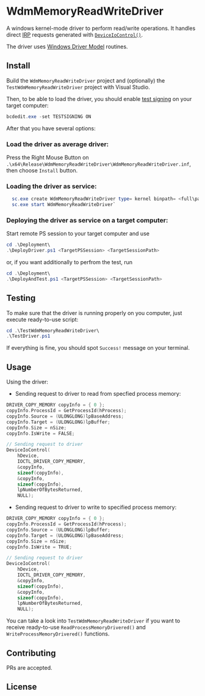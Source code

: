 # WdmMemoryReadWriteDriver

A windows kernel-mode driver to perform read/write operations. It handles direct [IRP](https://learn.microsoft.com/en-us/windows-hardware/drivers/kernel/handling-irps) requests generated
with [`DeviceIoControl()`](https://learn.microsoft.com/en-us/windows/win32/api/ioapiset/nf-ioapiset-deviceiocontrol).

The driver uses [Windows Driver Model](https://learn.microsoft.com/en-us/windows-hardware/drivers/kernel/introduction-to-wdm) routines.

## Install

Build the `WdmMemoryReadWriteDriver` project and (optionally) the `TestWdmMemoryReadWriteDriver` project with Visual Studio. <br/>

Then, to be able to load the driver, you should enable [test signing](https://learn.microsoft.com/en-us/windows-hardware/drivers/install/test-signing) on your target computer: <br/>
```PowerShell
bcdedit.exe -set TESTSIGNING ON
```

After that you have several options:

### Load the driver as average driver:

Press the Right Mouse Button on `.\x64\Release\WdmMemoryReadWriteDriver\WdmMemoryReadWriteDriver.inf`, then choose `Install` button.

### Loading the driver as service:
```PowerShell
  sc.exe create WdmMemoryReadWriteDriver type= kernel binpath= <full\path\to\WdmMemoryReadWriteDriver.sys> DisplayName= WdmMemoryReadWriteDriver`
  sc.exe start WdmMemoryReadWriteDriver`
```

### Deploying the driver as service on a target computer:
Start remote PS session to your target computer and use
```PowerShell
cd .\Deployment\
.\DeployDriver.ps1 <TargetPSSession> <TargetSessionPath>
```
or, if you want additionally to perfrom the test, run
```PowerShell
cd .\Deployment\
.\DeployAndTest.ps1 <TargetPSSession> <TargetSessionPath>
```

## Testing

To make sure that the driver is running properly on you computer, just execute ready-to-use script:
```PowerShell
cd .\TestWdmMemoryReadWriteDriver\
.\TestDriver.ps1
```
If everything is fine, you should spot `Success!` message on your terminal.

## Usage

Using the driver:
* Sending request to driver to read from specfied process memory:
```C++
DRIVER_COPY_MEMORY copyInfo = { 0 };
copyInfo.ProcessId = GetProcessId(hProcess);
copyInfo.Source = (ULONGLONG)lpBaseAddress;
copyInfo.Target = (ULONGLONG)lpBuffer;
copyInfo.Size = nSize;
copyInfo.IsWrite = FALSE;

// Sending request to driver
DeviceIoControl(
    hDevice,
    IOCTL_DRIVER_COPY_MEMORY,
    &copyInfo,
    sizeof(copyInfo),
    &copyInfo,
    sizeof(copyInfo),
    lpNumberOfBytesReturned,
    NULL);
```
* Sending request to driver to write to specified process memory:
```C++
DRIVER_COPY_MEMORY copyInfo = { 0 };
copyInfo.ProcessId = GetProcessId(hProcess);
copyInfo.Source = (ULONGLONG)lpBuffer;
copyInfo.Target = (ULONGLONG)lpBaseAddress;
copyInfo.Size = nSize;
copyInfo.IsWrite = TRUE;

// Sending request to driver
DeviceIoControl( 
    hDevice,
    IOCTL_DRIVER_COPY_MEMORY,
    &copyInfo,
    sizeof(copyInfo),
    &copyInfo,
    sizeof(copyInfo),
    lpNumberOfBytesReturned,
    NULL);
```

You can take a look into `TestWdmMemoryReadWriteDriver` if you want to receive ready-to-use `ReadProcessMemoryDrivered()` and `WriteProcessMemoryDrivered()` functions.

## Contributing

PRs are accepted.

## License
